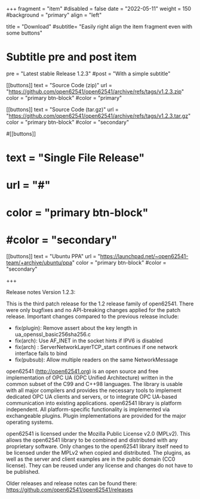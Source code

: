 +++
fragment = "item"
#disabled = false
date = "2022-05-11"
weight = 150
#background = "primary"
align = "left"

title = "Download"
#subtitle= "Easily right align the item fragment even with some buttons"

# Subtitle pre and post item
pre = "Latest stable Release 1.2.3"
#post = "With a simple subtitle"

[[buttons]]
text = "Source Code (zip)"
url = "https://github.com/open62541/open62541/archive/refs/tags/v1.2.3.zip"
color = "primary btn-block"
#color = "primary"

[[buttons]]
text = "Source Code (tar.gz)"
url = "https://github.com/open62541/open62541/archive/refs/tags/v1.2.3.tar.gz"
color = "primary btn-block"
#color = "secondary"

#[[buttons]]
#  text = "Single File Release"
#  url = "#"
#  color = "primary btn-block"
#  #color = "secondary"

[[buttons]]
text = "Ubuntu PPA"
url = "https://launchpad.net/~open62541-team/+archive/ubuntu/ppa"
color = "primary btn-block"
#color = "secondary"

+++

Release notes Version 1.2.3:

This is the third patch release for the 1.2 release family of open62541.
There were only bugfixes and no API-breaking changes applied for the patch release.
Important changes compared to the previous release include:

* fix(plugin): Remove assert about the key length in ua_openssl_basic256sha256.c
* fix(arch): Use AF_INET in the socket hints if IPV6 is disabled
* fix(arch) : ServerNetworkLayerTCP_start continues if one network interface fails to bind
* fix(pubsub): Allow multiple readers on the same NetworkMessage


open62541 (http://open62541.org) is an open source and free implementation of OPC UA (OPC Unified Architecture) written in the common subset of the C99 and C++98 languages. The library is usable with all major compilers and provides the necessary tools to implement dedicated OPC UA clients and servers, or to integrate OPC UA-based communication into existing applications. open62541 library is platform independent. All platform-specific functionality is implemented via exchangeable plugins. Plugin implementations are provided for the major operating systems.

open62541 is licensed under the Mozilla Public License v2.0 (MPLv2). This allows the open62541 library to be combined and distributed with any proprietary software. Only changes to the open62541 library itself need to be licensed under the MPLv2 when copied and distributed. The plugins, as well as the server and client examples are in the public domain (CC0 license). They can be reused under any license and changes do not have to be published.

Older releases and release notes can be found there: https://github.com/open62541/open62541/releases